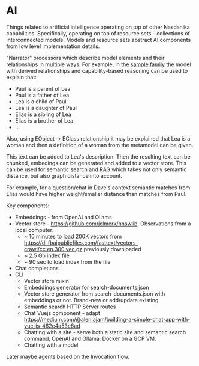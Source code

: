 # AI

Things related to artificial intelligence operating on top of other Nasdanika capabilities.
Specifically, operating on top of resource sets - collections of interconnected models. 
Models and resource sets abstract AI components from low level implementation details.

"Narrator" processors which describe model elements and their relationships in multiple ways.
For example, in the [sample family](https://nasdanika-demos.github.io/family-semantic-mapping/)
the model with derived relationships and capability-based reasoning can be used to explain that:

* Paul is a parent of Lea
* Paul is a father of Lea
* Lea is a child of Paul
* Lea is a daughter of Paul
* Elias is a sibling of Lea
* Elias is a brother of Lea
* ...

Also, using EObject -> EClass relationship it may be explained that Lea is a woman and then a definition
of a woman from the metamodel can be given.

This text can be added to Lea's description. Then the resulting text can be chunked, embedings can be generated and
added to a vector store.
This can be used for semantic search and RAG which takes not only semantic distance, but also graph distance into
account.

For example, for a question/chat in Dave's context semantic matches from Elias would have
higher weight/smaller distance than matches from Paul.

Key components:

* Embeddings - from OpenAI and Ollams
* Vector store - https://github.com/jelmerk/hnswlib. Observations from a local computer:
    * ~ 10 minutes to load 200K vectors from https://dl.fbaipublicfiles.com/fasttext/vectors-crawl/cc.en.300.vec.gz previously downloaded
    * ~ 2.5 Gb index file
    * ~ 90 sec to load index from the file
* Chat completions
* CLI
    * Vector store mixin
    * Embeddings generator for search-documents.json
    * Vector store generator from search-documents.json with embeddings or not. Brand-new or add/update existing
    * Semantic search HTTP Server routes
    * Chat Vuejs component - adapt https://medium.com/@alen.ajam/building-a-simple-chat-app-with-vue-js-462c4a53c6ad
    * Chatting with a site - serve both a static site and semantic search command, OpenAI and Ollama. Docker on a GCP VM.
    * Chatting with a model
    
Later maybe agents based on the Invocation flow. 



